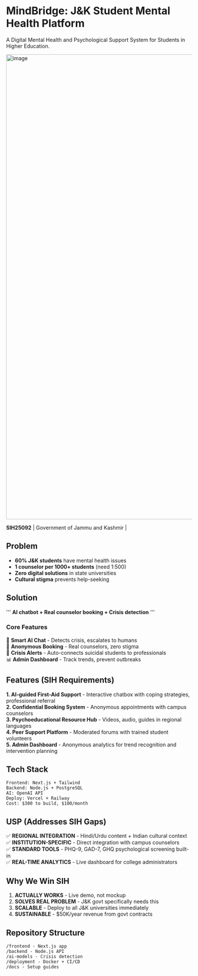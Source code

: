 # MindBridge: J&K Student Mental Health Platform

 A Digital Mental Health and Psychological Support System for Students in Higher Education.

 <img width="2240" height="1260" alt="image" src="https://github.com/user-attachments/assets/e9911769-1b52-4a0a-ab39-046e80b5b2bd" />

**SIH25092** | Government of Jammu and Kashmir |

## Problem
- **60% J&K students** have mental health issues
- **1 counselor per 1000+ students** (need 1:500)
- **Zero digital solutions** in state universities
- **Cultural stigma** prevents help-seeking

## Solution
''' **AI chatbot + Real counselor booking + Crisis detection** ''' 

### Core Features
🤖 **Smart AI Chat** - Detects crisis, escalates to humans  
📅 **Anonymous Booking** - Real counselors, zero stigma  
🚨 **Crisis Alerts** - Auto-connects suicidal students to professionals  
📊 **Admin Dashboard** - Track trends, prevent outbreaks  

## Features (SIH Requirements)

**1. AI-guided First-Aid Support** - Interactive chatbox with coping strategies, professional referral  
**2. Confidential Booking System** - Anonymous appointments with campus counselors  
**3. Psychoeducational Resource Hub** - Videos, audio, guides in regional languages  
**4. Peer Support Platform** - Moderated forums with trained student volunteers  
**5. Admin Dashboard** - Anonymous analytics for trend recognition and intervention planning

## Tech Stack
```
Frontend: Next.js + Tailwind
Backend: Node.js + PostgreSQL  
AI: OpenAI API
Deploy: Vercel + Railway
Cost: $300 to build, $100/month
```

## USP (Addresses SIH Gaps)
✅ **REGIONAL INTEGRATION** - Hindi/Urdu content + Indian cultural context  
✅ **INSTITUTION-SPECIFIC** - Direct integration with campus counselors  
✅ **STANDARD TOOLS** - PHQ-9, GAD-7, GHQ psychological screening built-in  
✅ **REAL-TIME ANALYTICS** - Live dashboard for college administrators  

## Why We Win SIH
1. **ACTUALLY WORKS** - Live demo, not mockup
2. **SOLVES REAL PROBLEM** - J&K govt specifically needs this  
3. **SCALABLE** - Deploy to all J&K universities immediately
4. **SUSTAINABLE** - $50K/year revenue from govt contracts

## Repository Structure
```
/frontend - Next.js app
/backend - Node.js API  
/ai-models - Crisis detection
/deployment - Docker + CI/CD
/docs - Setup guides
```
